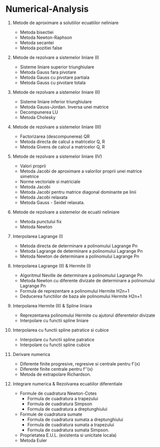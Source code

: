 # Numerical-Analysis

1. Metode de aproximare a solutiilor ecuatiilor neliniare
    - Metoda bisectiei
    - Metoda Newton-Raphson
    - Metoda secantei
    - Metoda pozitiei false
    
2. Metode de rezolvare a sistemelor liniare (I)
    - Sisteme liniare superior triunghiulare
    - Metoda Gauss fara pivotare
    - Metoda Gauss cu pivotare partiala
    - Metoda Gauss cu pivotare totala
    
3. Metode de rezolvare a sistemelor liniare (II)
    - Sisteme liniare inferior triunghiulare
    - Metoda Gauss-Jordan. Inversa unei matrice
    - Decompunerea LU
    - Metoda Cholesky
    
4. Metode de rezolvare a sistemelor liniare (III)
    - Factorizarea (descompunerea) QR
    - Metoda directa de calcul a matricelor Q, R
    - Metoda Givens de calcul a matricelor Q, R
    
5. Metode de rezolvare a sistemelor liniare (IV)
    - Valori proprii
    - Metoda Jacobi de aproximare a valorilor proprii unei matrice simetrice
    - Norme vectoriale si matriciale
    - Metoda Jacobi
    - Metoda Jacobi pentru matrice diagonal dominante pe linii
    - Metoda Jacobi relaxata
    - Metoda Gauss - Seidel relaxata.
    
6. Metode de rezolvare a sistemelor de ecuatii neliniare
    - Metoda punctului fix
    - Metoda Newton
    
7. Interpolarea Lagrange (I)
    - Metoda directa de determinare a polinomului Lagrange Pn
    - Metoda Lagrange de determinare a polinomului Lagrange Pn
    - Metoda Newton de determinare a polinomului Lagrange Pn
    
8. Interpolarea Lagrange (II) & Hermite (I)
    - Algoritmul Neville de determinare a polinomului Lagrange Pn
    - Metoda Newton cu diferente divizate de determinare a polinomului Lagrange Pn
    - Formula de reprezentare a polinomului Hermite H2n+1
    - Deducerea functiilor de baza ale polinomului Hermite H2n+1
    
9. Interpolarea Hermite (II) & Spline liniara
    - Reprezentarea polinomului Hermite cu ajutorul diferentelor divizate
    - Interpolare cu functii spline liniare
    
10. Interpolarea cu functii spline patratice si cubice
    - Interpolare cu functii spline patratice
    - Interpolare cu functii spline cubice
    
11. Derivare numerica
    - Diferente finite progresive, regresive si centrale pentru f'(x)
    - Diferente finite centrale pentru f''(x)
    - Metoda de extrapolare Richardson.
    
12. Integrare numerica & Rezolvarea ecuatiilor diferentiale
    - Formule de cuadratura Newton-Cotes
      - Formula de cuadratura a trapezului
      - Formula de cuadratura Simpson
      - Formula de cuadratura a dreptunghiului
    - Formule de cuadratura sumate
      - Formula de cuadratura sumata a dreptunghiului
      - Formula de cuadratura sumata a trapezului
      - Formula de cuadratura sumata Simpson.
    - Proprietatea E.U.L. (existenta si unicitate locala)
    - Metoda Euler
